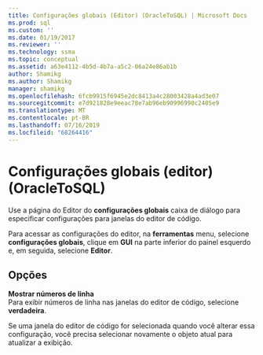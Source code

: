 ```yaml
---
title: Configurações globais (Editor) (OracleToSQL) | Microsoft Docs
ms.prod: sql
ms.custom: ''
ms.date: 01/19/2017
ms.reviewer: ''
ms.technology: ssma
ms.topic: conceptual
ms.assetid: a63e4112-4b5d-4b7a-a5c2-06a24e86ab1b
author: Shamikg
ms.author: Shamikg
manager: shamikg
ms.openlocfilehash: 6fcb9915f6945e2dc8413a4c28003428a4ad3e07
ms.sourcegitcommit: e7d921828e9eeac78e7ab96eb90996990c2405e9
ms.translationtype: MT
ms.contentlocale: pt-BR
ms.lasthandoff: 07/16/2019
ms.locfileid: "68264416"
---
```

# <a name="global-settings-editor-oracletosql"></a>Configurações globais (editor) (OracleToSQL)
Use a página do Editor do **configurações globais** caixa de diálogo para especificar configurações para janelas do editor de código.  
  
Para acessar as configurações do editor, na **ferramentas** menu, selecione **configurações globais**, clique em **GUI** na parte inferior do painel esquerdo e, em seguida, selecione **Editor**.  
  
## <a name="options"></a>Opções  
**Mostrar números de linha**  
Para exibir números de linha nas janelas do editor de código, selecione **verdadeira**.  
  
Se uma janela do editor de código for selecionada quando você alterar essa configuração, você precisa selecionar novamente o objeto atual para atualizar a exibição.  
  
